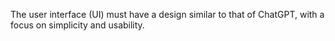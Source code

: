 The user interface (UI) must have a design similar to that of ChatGPT, with a focus on simplicity and usability.
